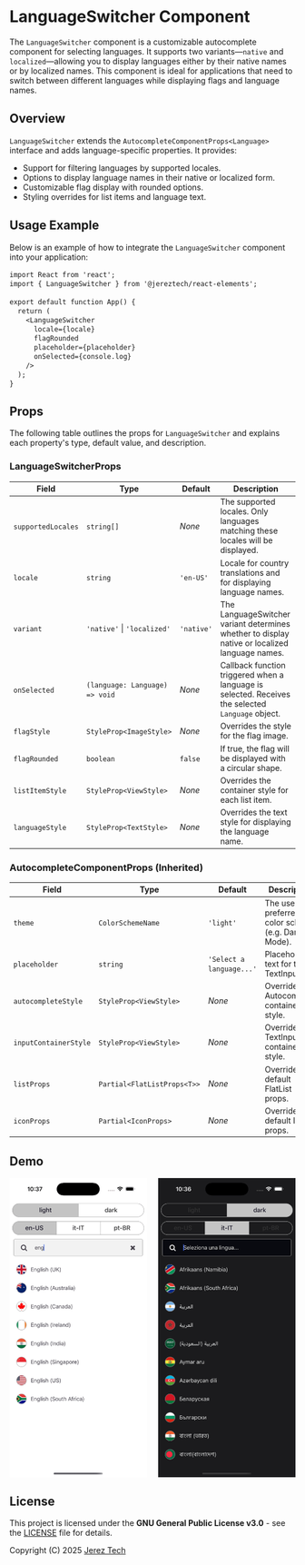 # LanguageSwitcher Component

The `LanguageSwitcher` component is a customizable autocomplete component for selecting languages. It supports two variants—`native` and `localized`—allowing you to display languages either by their native names or by localized names. This component is ideal for applications that need to switch between different languages while displaying flags and language names.

## Overview

`LanguageSwitcher` extends the `AutocompleteComponentProps<Language>` interface and adds language-specific properties. It provides:

- Support for filtering languages by supported locales.
- Options to display language names in their native or localized form.
- Customizable flag display with rounded options.
- Styling overrides for list items and language text.

## Usage Example

Below is an example of how to integrate the `LanguageSwitcher` component into your application:

```tsx
import React from 'react';
import { LanguageSwitcher } from '@jereztech/react-elements';

export default function App() {
  return (
    <LanguageSwitcher
      locale={locale}
      flagRounded
      placeholder={placeholder}
      onSelected={console.log}
    />
  );
}
```

## Props

The following table outlines the props for `LanguageSwitcher` and explains each property's type, default value, and description.

### LanguageSwitcherProps

| Field               | Type                                | Default                      | Description                                                                                          |
|---------------------|-------------------------------------|------------------------------|------------------------------------------------------------------------------------------------------|
| `supportedLocales`  | `string[]`                          | _None_                       | The supported locales. Only languages matching these locales will be displayed.                     |
| `locale`            | `string`                            | `'en-US'`                    | Locale for country translations and for displaying language names.                                   |
| `variant`           | `'native'` \| `'localized'`           | `'native'`                   | The LanguageSwitcher variant determines whether to display native or localized language names.       |
| `onSelected`        | `(language: Language) => void`      | _None_                       | Callback function triggered when a language is selected. Receives the selected `Language` object.    |
| `flagStyle`         | `StyleProp<ImageStyle>`             | _None_                       | Overrides the style for the flag image.                                                              |
| `flagRounded`       | `boolean`                           | `false`                       | If true, the flag will be displayed with a circular shape.                                           |
| `listItemStyle`     | `StyleProp<ViewStyle>`              | _None_                       | Overrides the container style for each list item.                                                  |
| `languageStyle`     | `StyleProp<TextStyle>`              | _None_                       | Overrides the text style for displaying the language name.                                         |

### AutocompleteComponentProps (Inherited)

| Field                  | Type                           | Default                  | Description                                                         |
|------------------------|--------------------------------|--------------------------|---------------------------------------------------------------------|
| `theme`                | `ColorSchemeName`              | `'light'`                | The user's preferred color scheme (e.g. Dark Mode).                 |
| `placeholder`          | `string`                       | `'Select a language...'` | Placeholder text for the TextInput.                                 |
| `autocompleteStyle`    | `StyleProp<ViewStyle>`         | _None_                   | Overrides the Autocomplete container style.                         |
| `inputContainerStyle`  | `StyleProp<ViewStyle>`         | _None_                   | Overrides the TextInput container style.                            |
| `listProps`            | `Partial<FlatListProps<T>>`    | _None_                   | Overrides the default FlatList props.                               |
| `iconProps`            | `Partial<IconProps>`           | _None_                   | Overrides the default Icon props.                                   |

## Demo

<div style="display: flex; justify-content: space-between; align-items: center;">
  <img src="../../assets/images/demo/lang-light.png" style="width: 48%;"/>
  <img src="../../assets/images/demo/lang-dark.png" style="width: 48%;"/>
</div>

## License

This project is licensed under the **GNU General Public License v3.0** - see the [LICENSE](../../../LICENSE) file for details.

Copyright (C) 2025 [Jerez Tech](https://jereztech.com)